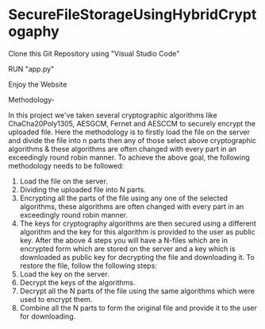 # SecureFileStorageUsingHybridCryptogaphy

Clone this Git Repository using "Visual Studio Code"

RUN "app.py" 

Enjoy the Website


Methodology-

In this project we've taken several cryptographic algorithms like 
ChaCha20Poly1305, AESGCM, Fernet and AESCCM to securely 
encrypt the uploaded file. 
Here the methodology is to firstly load the file on the server and divide 
the file into n parts then any of those select above cryptographic 
algorithms & these algorithms are often changed with every part in an 
exceedingly round robin manner. 
To achieve the above goal, the following methodology needs to be 
followed: 
1. Load the file on the server. 
2. Dividing the uploaded file into N parts. 
3. Encrypting all the parts of the file using any one of the selected 
algorithms, these algorithms are often changed with every part in an 
exceedingly round robin manner. 
4. The keys for cryptography algorithms are then secured using a 
different algorithm and the key for this algorithm is provided to the user 
as public key.
After the above 4 steps you will have a N-files which are in encrypted 
form which are stored on the server and a key which is downloaded as 
public key for decrypting the file and downloading it. 
To restore the file, follow the following steps: 
1. Load the key on the server. 
2. Decrypt the keys of the algorithms. 
3. Decrypt all the N parts of the file using the same algorithms which 
were used to encrypt them. 
4. Combine all the N parts to form the original file and provide it to the 
user for downloading. 
